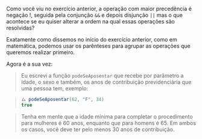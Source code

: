 Como você viu no exercício anterior, a operação com maior precedência é negação !, seguida pela conjunção `&&` e depois disjunção `||` mas o que acontece se eu quiser alterar a ordem na qual essas operações são resolvidas?

Exatamente como dissemos no início do exercício anterior, como em matemática, podemos usar os parênteses para agrupar as operações que queremos realizar primeiro.

Agora é a sua vez:

> Eu escrevi a função  `podeSeAposentar` que recebe por parâmetro a idade, o sexo e também, os anos de contribuição previdenciária que uma pessoa tem, exemplo:

> ```javascript
> ム podeSeAposentar(62, "F", 34)
> true
> ```

> Tenha em mente que a idade mínima para completar o procedimento para mulheres é 60 anos, enquanto que para homens é 65. Em ambos os casos, você deve ter pelo menos 30 anos de contribuição.
